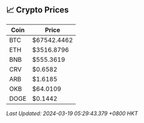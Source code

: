 ## 📈 Crypto Prices

| Coin | Price |
| ---- | ----- |
| BTC | $67542.4462 |
| ETH | $3516.8796 |
| BNB | $555.3619 |
| CRV | $0.6582 |
| ARB | $1.6185 |
| OKB | $64.0109 |
| DOGE | $0.1442 |

_Last Updated: 2024-03-19 05:29:43.379 +0800 HKT_